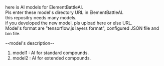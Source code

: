here is AI models for ElementBattleAI.  
Pls enter these model's directory URL in ElementBattleAI.  
this repositry needs many models.  
if you developed the new model, pls upload here or else URL.  
Model's format are "tensorflow.js layers format", configured JSON file and bin file.

--model's description--  
1. model1 : AI for standard compounds.  
2. model2 : AI for extended compounds.  
